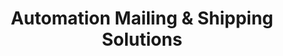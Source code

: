 ---
title: "Automation Mailing & Shipping Solutions"
url: /parma/automation-mailing-and-shipping-solutions/
shop: copyshop
---